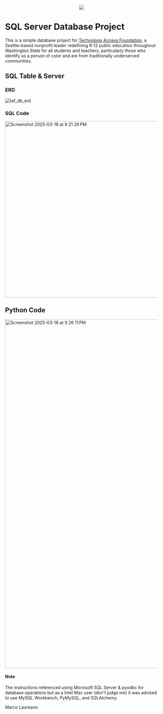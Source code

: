<p align="center"> <img src = "https://github.com/user-attachments/assets/0a67a663-eb21-473e-8e3a-a4e6d2a859e0" /> </p>

# SQL Server Database Project
This is a simple database project for [Technology Access Foundation](https://techaccess.org/), a Seattle-based nonprofit leader redefining K-12 public education throughout Washington State for all students and teachers, particularly those who identify as a person of color and are from traditionally underserved communities.

## SQL Table & Server

### ERD
![taf_db_erd](https://github.com/user-attachments/assets/c845607f-b6d2-4092-ad0d-d04f56be3b2c)

### SQL Code
<img width="581" alt="Screenshot 2025-03-18 at 9 21 26 PM" src="https://github.com/user-attachments/assets/c22e9524-d7b4-4eb9-a1ad-1a655cda12a3" />

## Python Code
<img width="1149" alt="Screenshot 2025-03-18 at 9 26 11 PM" src="https://github.com/user-attachments/assets/8629d5fa-d25b-4cff-a123-2dedc205c85c" />


#### Note
The instructions referenced using Microsoft SQL Server & pyodbc for database operations but as a Intel Mac user (don't judge me) it was advised to use MySQL Workbench, PyMySQL, and SQLAlchemy. 


Marco Laureano
